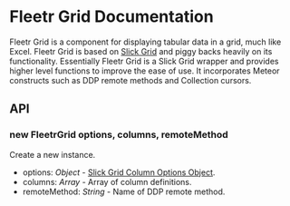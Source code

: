 # Fleetr Grid Documentation

Fleetr Grid is a component for displaying tabular data in a grid, much like Excel. Fleetr Grid is based on [Slick Grid](https://github.com/mleibman/SlickGrid/) and piggy backs heavily on its functionality. Essentially Fleetr Grid is a Slick Grid wrapper and provides higher level functions to improve the ease of use. It incorporates Meteor constructs such as DDP remote methods and Collection cursors.

## API

### new FleetrGrid options, columns, remoteMethod
Create a new instance.

- options: *Object* -  [Slick Grid Column Options Object](https://github.com/mleibman/SlickGrid/wiki/Grid-Options).
- columns: *Array* - Array of column definitions.
- remoteMethod: *String* - Name of DDP remote method.
